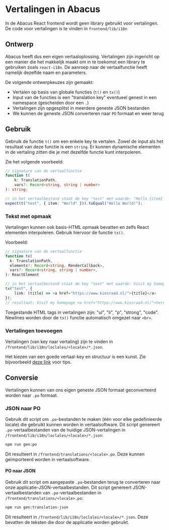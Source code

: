 # Vertalingen in Abacus

In de Abacus React frontend wordt geen library gebruikt voor vertalingen.
De code voor vertalingen is te vinden in `frontend/lib/i18n`

## Ontwerp

Abacus heeft dus een eigen vertaaloplossing. Vertalingen zijn ingericht op een manier die
het makkelijk maakt om in te toekomst een library te gebruiken zoals `react-i18n`. De aanroep
naar de vertaalfunctie heeft namelijk dezelfde naam en parameters.

De volgende ontwerpkeuzes zijn gemaakt:

- Vertalen op basis van globale functies (`t()` en `tx()`)
- Input van de functies is een "translation key" eventueel genest in een namespace (gescheiden door een `.`)
- Vertalingen zijn opgesplitst in meerdere geneste JSON bestanden
- We kunnen de geneste JSON converteren naar `PO` formaat en weer terug

## Gebruik

Gebruik de functie `t()` om een enkele key te vertalen. Zowel de input als het resultaat van deze functie is een `string`.
Er kunnen dynamische elementen in de vertaling zitten die je met dezelfde functie kunt interpoleren.

Zie het volgende voorbeeld:

```typescript
// signature van de vertaalfunctie
function t(
    k: TranslationPath,
    vars?: Record<string, string | number>
): string;

// in het vertaalbestand staat de key "test" met waarde: "Hello {item}!
expect(t("test", { item: "World" })).toEqual("Hello World!");
````

### Tekst met opmaak

Vertalingen kunnen ook basis-HTML opmaak bevatten en zelfs React elementen interpoleren. Gebruik hiervoor
de functie `tx()`.

Voorbeeld:


```typescript
// signature van de vertaalfunctie
function tx(
  k: TranslationPath,
  elements?: Record<string, RenderCallback>,
  vars?: Record<string, string | number>,
): ReactElement

// in het vertaalbestand staat de key "test" met waarde: Visit my homepage <link>here</link>
tx("test", {
    link: (title) => <a href="https://www.kiesraad.nl/">{title}</a>
});
// resultaat: Visit my homepage <a href="https://www.kiesraad.nl/">here</a>
````

Toegestande HTML tags in vertalingen zijn: "ul", "li", "p", "strong", "code".
Newlines worden door de `tx()` functie automatisch omgezet naar `<br>`.

### Vertalingen toevoegen

Vertalingen (van key naar vertaling) zijn te vinden in `/frontend/lib/i18n/loclales/<locale>/*.json`.

Het kiezen van een goede vertaal-key en structuur is een kunst.
Zie bijvoorbeeld [deze link](https://lokalise.com/blog/translation-keys-naming-and-organizing/) voor tips.

## Conversie

Vertalingen kunnen van ons eigen geneste JSON formaat geconverteerd worden naar `.po` formaat.

### JSON naar PO

Gebruik dit script om `.po`-bestanden te maken (één voor elke gedefinieerde locale) die gebruikt kunnen worden in vertaalsoftware.
Dit script genereert `.po`-vertaalbestanden van de huidige JSON-vertalingen in `/frontend/lib/i18n/loclales/<locale>/*.json`:

```sh
npm run gen:po
```

Dit resulteert in `/frontend/translations/<locale>.po`. Deze kunnen geïmporteerd worden in vertaalsoftware.

#### PO naar JSON

Gebruik dit script om aangepaste `.po`-bestanden terug te converteren naar onze applicatie-JSON-vertaalbestanden.
Dit script genereert JSON-vertaalbestanden van `.po`-vertaalbestanden in `/frontend/translations/<locale>.po`:

```sh
npm run gen:translation-json
```

Dit resulteert in `/frontend/lib/i18n/loclales/<locale>/*.json`. Deze bevatten de teksten die door de applicatie worden gebruikt.
